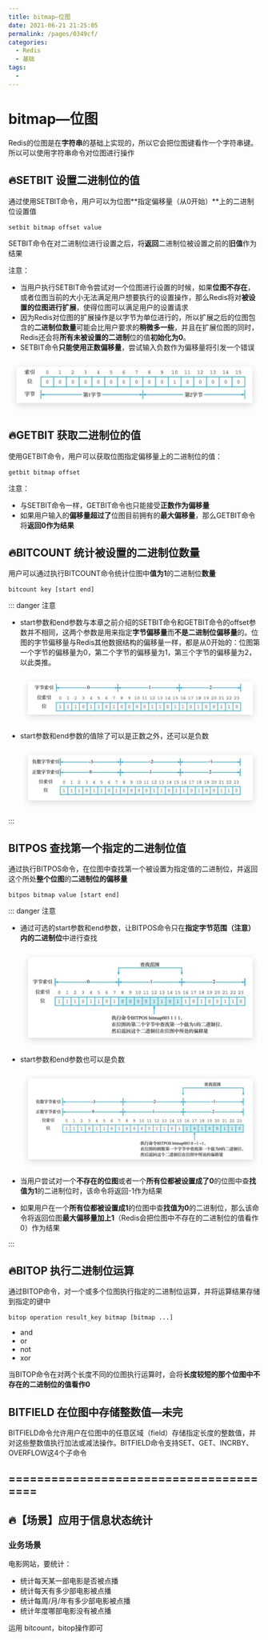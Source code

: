 ```yaml
---
title: bitmap—位图
date: 2021-06-21 21:25:05
permalink: /pages/0349cf/
categories:
  - Redis
  - 基础
tags:
  - 
---
```

# bitmap—位图

Redis的位图是在**字符串**的基础上实现的，所以它会把位图键看作一个字符串键。所以可以使用字符串命令对位图进行操作

## 🔥SETBIT 设置二进制位的值

通过使用SETBIT命令，用户可以为位图**指定偏移量（从0开始）**上的二进制位设置值

```
setbit bitmap offset value
```

SETBIT命令在对二进制位进行设置之后，将**返回**二进制位被设置之前的**旧值**作为结果

注意：

* 当用户执行SETBIT命令尝试对一个位图进行设置的时候，如果**位图不存在**，或者位图当前的大小无法满足用户想要执行的设置操作，那么Redis将对**被设置的位图进行扩展**，使得位图可以满足用户的设置请求
* 因为Redis对位图的扩展操作是以字节为单位进行的，所以扩展之后的位图包含的**二进制位数量**可能会比用户要求的**稍微多一些**，并且在扩展位图的同时，Redis还会将**所有未被设置的二进制**位的值**初始化为0**。
* SETBIT命令**只能使用正数偏移量**，尝试输入负数作为偏移量将引发一个错误

![image-20210324220455060](../images/image-20210324220455060.png)

## 🔥GETBIT 获取二进制位的值

使用GETBIT命令，用户可以获取位图指定偏移量上的二进制位的值：

```
getbit bitmap offset
```

注意：

* 与SETBIT命令一样，GETBIT命令也只能接受**正数作为偏移量**
* 如果用户输入的**偏移量超过了**位图目前拥有的**最大偏移量**，那么GETBIT命令将**返回0作为结果**

## 🔥BITCOUNT 统计被设置的二进制位数量

用户可以通过执行BITCOUNT命令统计位图中**值为1**的二进制位**数量**

```
bitcount key [start end]
```

::: danger 注意

* start参数和end参数与本章之前介绍的SETBIT命令和GETBIT命令的offset参数并不相同，这两个参数是用来指定**字节偏移量**而**不是二进制位偏移量**的。位图的字节偏移量与Redis其他数据结构的偏移量一样，都是从0开始的：位图第一个字节的偏移量为0，第二个字节的偏移量为1，第三个字节的偏移量为2，以此类推。

  ![image-20210324220828692](../images/image-20210324220828692.png)
* start参数和end参数的值除了可以是正数之外，还可以是负数

  ![image-20210324220952133](../images/image-20210324220952133.png)

:::

## BITPOS 查找第一个指定的二进制位值

通过执行BITPOS命令，在位图中查找第一个被设置为指定值的二进制位，并返回这个所处**整个位图**的**二进制位的偏移量**

```
bitpos bitmap value [start end]
```

::: danger 注意

* 通过可选的start参数和end参数，让BITPOS命令只在**指定字节范围（注意）**内的**二进制位**中进行查找

  ![image-20210324221401134](../images/image-20210324221401134.png)
* start参数和end参数也可以是负数

  ![image-20210324221506782](../images/image-20210324221506782.png)
* 当用户尝试对一个**不存在的位图**或者一个**所有位都被设置成了0**的位图中查**找值为1**的二进制位时，该命令将返回-1作为结果
* 如果用户在一个**所有位都被设置成1**的位图中查**找值为0**的二进制位，那么该命令将返回位图**最大偏移量加上1**（Redis会把位图中不存在的二进制位的值看作0）作为结果

:::

## 🔥BITOP 执行二进制位运算

通过BITOP命令，对一个或多个位图执行指定的二进制位运算，并将运算结果存储到指定的键中

```
bitop operation result_key bitmap [bitmap ...]
```

* and
* or
* not
* xor

当BITOP命令在对两个长度不同的位图执行运算时，会将**长度较短的那个位图中不存在的二进制位的值看作0**

## BITFIELD 在位图中存储整数值—未完

BITFIELD命令允许用户在位图中的任意区域（field）存储指定长度的整数值，并对这些整数值执行加法或减法操作。BITFIELD命令支持SET、GET、INCRBY、OVERFLOW这4个子命令

## =======================================

## 🔥【场景】应用于信息状态统计

### 业务场景

电影网站，要统计：

* 统计每天某一部电影是否被点播
* 统计每天有多少部电影被点播
* 统计每周/月/年有多少部电影被点播
* 统计年度哪部电影没有被点播

运用 bitcount，bitop操作即可